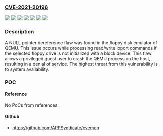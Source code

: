 ### [CVE-2021-20196](https://cve.mitre.org/cgi-bin/cvename.cgi?name=CVE-2021-20196)
![](https://img.shields.io/static/v1?label=Product&message=Advanced%20Virtualization%20for%20RHEL%208.4.0.EUS&color=blue)
![](https://img.shields.io/static/v1?label=Product&message=Advanced%20Virtualization%20for%20RHEL%208.5.0.Z&color=blue)
![](https://img.shields.io/static/v1?label=Product&message=Red%20Hat%20Enterprise%20Linux%208&color=blue)
![](https://img.shields.io/static/v1?label=Version&message=!%208040020220110150817.522a0ee4%20&color=brighgreen)
![](https://img.shields.io/static/v1?label=Version&message=!%208050020220115095224.c5368500%20&color=brighgreen)
![](https://img.shields.io/static/v1?label=Version&message=!%208060020220408104655.d63f516d%20&color=brighgreen)
![](https://img.shields.io/static/v1?label=Vulnerability&message=NULL%20Pointer%20Dereference&color=brighgreen)

### Description

A NULL pointer dereference flaw was found in the floppy disk emulator of QEMU. This issue occurs while processing read/write ioport commands if the selected floppy drive is not initialized with a block device. This flaw allows a privileged guest user to crash the QEMU process on the host, resulting in a denial of service. The highest threat from this vulnerability is to system availability.

### POC

#### Reference
No PoCs from references.

#### Github
- https://github.com/ARPSyndicate/cvemon

